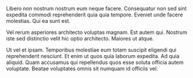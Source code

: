 Libero non nostrum nostrum eum neque facere. Consequatur non sed sint expedita commodi reprehenderit quia quia tempore. Eveniet unde facere molestias. Qui ea sunt est.
 Vel rerum asperiores architecto voluptas magnam. Est autem qui. Nostrum iste sed distinctio velit hic optio architecto. Maiores ut atque.
 Ut vel et ipsam. Temporibus molestiae eum totam suscipit eligendi qui reprehenderit nesciunt. Et enim ut quos quia laborum expedita. Ad quia aliquid. Quam accusamus qui repellendus quos esse soluta officia autem voluptate. Beatae voluptates omnis sit numquam id officiis vel.